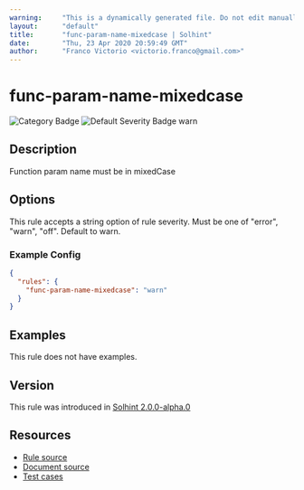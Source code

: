 ```yaml
---
warning:     "This is a dynamically generated file. Do not edit manually."
layout:      "default"
title:       "func-param-name-mixedcase | Solhint"
date:        "Thu, 23 Apr 2020 20:59:49 GMT"
author:      "Franco Victorio <victorio.franco@gmail.com>"
---
```


# func-param-name-mixedcase
![Category Badge](https://img.shields.io/badge/-Style%20Guide%20Rules-informational)
![Default Severity Badge warn](https://img.shields.io/badge/Default%20Severity-warn-yellow)

## Description
Function param name must be in mixedCase

## Options
This rule accepts a string option of rule severity. Must be one of "error", "warn", "off". Default to warn.

### Example Config
```json
{
  "rules": {
    "func-param-name-mixedcase": "warn"
  }
}
```


## Examples
This rule does not have examples.

## Version
This rule was introduced in [Solhint 2.0.0-alpha.0](https://github.com/protofire/solhint/tree/v2.0.0-alpha.0)

## Resources
- [Rule source](https://github.com/protofire/solhint/tree/master/lib/rules/naming/func-param-name-mixedcase.js)
- [Document source](https://github.com/protofire/solhint/tree/master/docs/rules/naming/func-param-name-mixedcase.md)
- [Test cases](https://github.com/protofire/solhint/tree/master/test/rules/naming/func-param-name-mixedcase.js)
